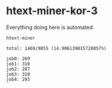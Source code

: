 # htext-miner-kor-3

Everything doing here is automated.

```
htext-miner

total: 1469/9855 (14.906139015728057%)

job0: 269
job1: 310
job2: 287
job3: 310
job4: 293
```